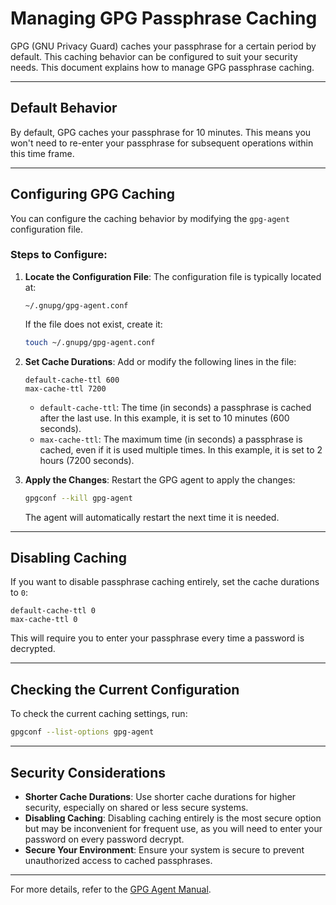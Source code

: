 # Managing GPG Passphrase Caching

GPG (GNU Privacy Guard) caches your passphrase for a certain period by default. This caching behavior can be configured to suit your security needs. This document explains how to manage GPG passphrase caching.

---

## Default Behavior

By default, GPG caches your passphrase for 10 minutes. This means you won't need to re-enter your passphrase for subsequent operations within this time frame.

---

## Configuring GPG Caching

You can configure the caching behavior by modifying the `gpg-agent` configuration file.

### Steps to Configure:

1. **Locate the Configuration File**:
   The configuration file is typically located at:
   ```
   ~/.gnupg/gpg-agent.conf
   ```

   If the file does not exist, create it:
   ```bash
   touch ~/.gnupg/gpg-agent.conf
   ```

2. **Set Cache Durations**:
   Add or modify the following lines in the file:
   ```
   default-cache-ttl 600
   max-cache-ttl 7200
   ```

   - `default-cache-ttl`: The time (in seconds) a passphrase is cached after the last use. In this example, it is set to 10 minutes (600 seconds).
   - `max-cache-ttl`: The maximum time (in seconds) a passphrase is cached, even if it is used multiple times. In this example, it is set to 2 hours (7200 seconds).

3. **Apply the Changes**:
   Restart the GPG agent to apply the changes:
   ```bash
   gpgconf --kill gpg-agent
   ```

   The agent will automatically restart the next time it is needed.

---

## Disabling Caching

If you want to disable passphrase caching entirely, set the cache durations to `0`:
```
default-cache-ttl 0
max-cache-ttl 0
```

This will require you to enter your passphrase every time a password is decrypted.

---

## Checking the Current Configuration

To check the current caching settings, run:
```bash
gpgconf --list-options gpg-agent
```

---

## Security Considerations

- **Shorter Cache Durations**: Use shorter cache durations for higher security, especially on shared or less secure systems.
- **Disabling Caching**: Disabling caching entirely is the most secure option but may be inconvenient for frequent use, as you will need to enter your password on every password decrypt.
- **Secure Your Environment**: Ensure your system is secure to prevent unauthorized access to cached passphrases.

---

For more details, refer to the [GPG Agent Manual](https://www.gnupg.org/documentation/manuals/gnupg/Agent-Options.html).
